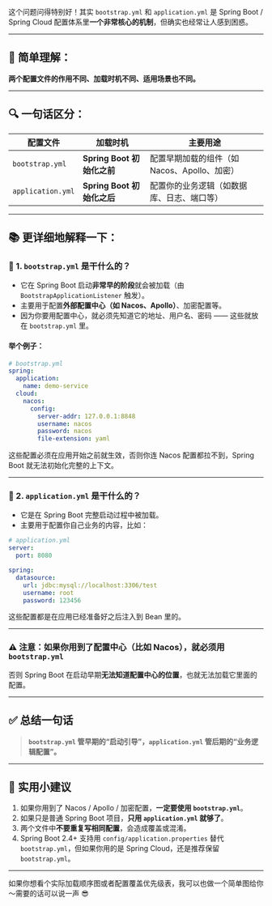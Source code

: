 这个问题问得特别好！其实 `bootstrap.yml` 和 `application.yml` 是 Spring Boot / Spring Cloud 配置体系里**一个非常核心的机制**，但确实也经常让人感到困惑。

---

## 🧭 简单理解：  
**两个配置文件的作用不同、加载时机不同、适用场景也不同。**

---

## 🔍 一句话区分：

| 配置文件         | 加载时机                  | 主要用途                                   |
|------------------|---------------------------|--------------------------------------------|
| `bootstrap.yml`  | **Spring Boot 初始化之前** | 配置早期加载的组件（如 Nacos、Apollo、加密） |
| `application.yml`| **Spring Boot 初始化之后**| 配置你的业务逻辑（如数据库、日志、端口等）     |

---

## 📚 更详细地解释一下：

### 🔹 1. `bootstrap.yml` 是干什么的？

- 它在 Spring Boot 启动**非常早的阶段**就会被加载（由 `BootstrapApplicationListener` 触发）。
- 主要用于配置**外部配置中心（如 Nacos、Apollo）**、加密配置等。
- 因为你要用配置中心，就必须先知道它的地址、用户名、密码 —— 这些就放在 `bootstrap.yml` 里。

#### 举个例子：

```yaml
# bootstrap.yml
spring:
  application:
    name: demo-service
  cloud:
    nacos:
      config:
        server-addr: 127.0.0.1:8848
        username: nacos
        password: nacos
        file-extension: yaml
```

这些配置必须在应用开始之前就生效，否则你连 Nacos 配置都拉不到，Spring Boot 就无法初始化完整的上下文。

---

### 🔹 2. `application.yml` 是干什么的？

- 它是在 Spring Boot 完整启动过程中被加载。
- 主要用于配置你自己业务的内容，比如：

```yaml
# application.yml
server:
  port: 8080

spring:
  datasource:
    url: jdbc:mysql://localhost:3306/test
    username: root
    password: 123456
```

这些配置都是在应用已经准备好之后注入到 Bean 里的。

---

### ⚠️ 注意：如果你用到了配置中心（比如 Nacos），就必须用 `bootstrap.yml`

否则 Spring Boot 在启动早期**无法知道配置中心的位置**，也就无法加载它里面的配置。

---

## ✅ 总结一句话

> **`bootstrap.yml` 管早期的“启动引导”，`application.yml` 管后期的“业务逻辑配置”。**

---

## 🎁 实用小建议

1. 如果你用到了 Nacos / Apollo / 加密配置，**一定要使用 `bootstrap.yml`**。
2. 如果只是普通 Spring Boot 项目，**只用 `application.yml` 就够了**。
3. 两个文件中**不要重复写相同配置**，会造成覆盖或混淆。
4. Spring Boot 2.4+ 支持用 `config/application.properties` 替代 `bootstrap.yml`，但如果你用的是 Spring Cloud，还是推荐保留 `bootstrap.yml`。

---

如果你想看个实际加载顺序图或者配置覆盖优先级表，我可以也做一个简单图给你～需要的话可以说一声 😎